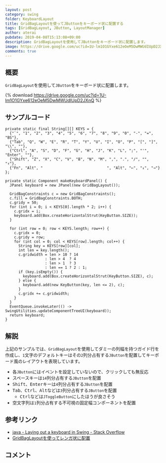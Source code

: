 ```yaml
---
layout: post
category: swing
folder: KeyboardLayout
title: GridBagLayoutを使ってJButtonをキーボード状に配置する
tags: [GridBagLayout, JButton, LayoutManager]
author: aterai
pubdate: 2019-04-08T15:13:08+09:00
description: GridBagLayoutを使用してJButtonをキーボード状に配置します。
image: https://drive.google.com/uc?id=1U-lm1O1GYxe612eOeM5DwMWUdIUpD2JXnQ
comments: true
---
```

## 概要
`GridBagLayout`を使用して`JButton`をキーボード状に配置します。

{% download https://drive.google.com/uc?id=1U-lm1O1GYxe612eOeM5DwMWUdIUpD2JXnQ %}

## サンプルコード
<pre class="prettyprint"><code>private static final String[][] KEYS = {
  {"`", "1", "2", "3", "4", "5", "6", "7", "8", "9", "0", "-", "=", "BS"},
  {"Tab", "Q", "W", "E", "R", "T", "Y", "U", "I", "O", "P", "[", "]", "\\", ""},
  {"Ctrl", "A", "S", "D", "F", "G", "H", "J", "K", "L", ";", "'", "Enter", ""},
  {"Shift", "Z", "X", "C", "V", "B", "N", "M", ",", ".", "/", "", "↑"},
  {"Fn", "Alt", "                             ", "Alt", "←", "↓", "→"}
};

private static Component makeKeyboardPanel() {
  JPanel keyboard = new JPanel(new GridBagLayout());

  GridBagConstraints c = new GridBagConstraints();
  c.fill = GridBagConstraints.BOTH;
  c.gridy = 50;
  for (int i = 0; i &lt; KEYS[0].length * 2; i++) {
    c.gridx = i;
    keyboard.add(Box.createHorizontalStrut(KeyButton.SIZE));
  }

  for (int row = 0; row &lt; KEYS.length; row++) {
    c.gridx = 0;
    c.gridy = row;
    for (int col = 0; col &lt; KEYS[row].length; col++) {
      String key = KEYS[row][col];
      int len = key.length();
      c.gridwidth = len &gt; 10 ? 14
                  : len &gt; 4  ? 4
                  : len &gt; 1  ? 3
                  : len == 1 ? 2 : 1;
      if (key.isEmpty()) {
        keyboard.add(Box.createHorizontalStrut(KeyButton.SIZE), c);
      } else {
        keyboard.add(new KeyButton(key, len &lt;= 2), c);
      }
      c.gridx += c.gridwidth;
    }
  }
  EventQueue.invokeLater(() -&gt; SwingUtilities.updateComponentTreeUI(keyboard));
  return keyboard;
}
</code></pre>

## 解説
上記のサンプルでは、`GridBagLayout`を使用してダミーの列幅を持つガイド行を作成し、`1`文字のデフォルトキーはその`2`列分占有する`JButton`を配置してキーボード風のレイアウトを表現しています。

- 各`JButton`にはイベントを設定していないので、クリックしても無反応
- スペースキーは`14`列分占有する`JButton`を配置
- <kbd>Shift</kbd>、<kbd>Enter</kbd>キーは`4`列分占有する`JButton`を配置
- <kbd>Tab</kbd>、<kbd>Ctrl</kbd>、<kbd>Alt</kbd>などは`3`列分占有する`JButton`を配置
    - <kbd>Ctrl</kbd>などは`JToggleButton`にしたほうが良さそう
- 空文字列は`1`列分占有する不可視の固定幅コンポーネントを配置

<!-- dummy comment line for breaking list -->

## 参考リンク
- [java - Laying out a keyboard in Swing - Stack Overflow](https://stackoverflow.com/questions/24622279/laying-out-a-keyboard-in-swing)
- [GridBagLayoutを使ってレンガ状に配置](https://ateraimemo.com/Swing/BrickLayout.html)

<!-- dummy comment line for breaking list -->

## コメント
